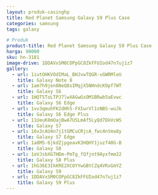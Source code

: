 ```yaml
---
layout: produk-casinghp
title: Red Planet Samsung Galaxy S9 Plus Case
categories: samsung
tags: galaxy

# Produk
product-title: Red Planet Samsung Galaxy S9 Plus Case
harga: 90000
sku: hn-3181
image-drive: 1DDAVxSM0COPpGC8ZkFFUIod47n7uj1z7
gallery:
  - url: 1iutOHKVOdIMaL_BHJvwTQGR-vGWRMleU
    title: Galaxy Note 8
  - url: 1am7h9jen6NeQ8sIMqjX5NHndcK0pf7WT
    title: Galaxy S6
  - url: 1HQT5ToLTPJ7lwXAGwGsOM1BRwb5aEvwc
    title: Galaxy S6 Edge
  - url: 1vv3qmuhFK2dHh5-FXIwrVl1sNBS-wuJk
    title: Galaxy S6 Edge Plus
  - url: 11UeuK8mOajBwA7USLmAf5LyQd7DkVcWS
    title: Galaxy S7
  - url: 16v3cAU4n7j1tGMCuCRjcA_fwc4ntma8y
    title: Galaxy S7 Edge
  - url: 1a8MS-6jkdZjpgeavK3HQHY1juzf40G-B
    title: Galaxy S8
  - url: 1oVJsbXG7HDm-PmTg_fQfjnt9Ayxfmm22
    title: Galaxy S8 Plus
  - url: 1hG36E3IkKRE2XC8YYwGBtCZq4VRxGmYZ
    title: Galaxy S9
  - url: 1DDAVxSM0COPpGC8ZkFFUIod47n7uj1z7
    title: Galaxy S9 Plus
---
```

